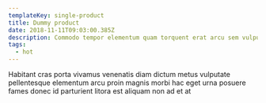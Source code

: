 ```yaml
---
templateKey: single-product
title: Dummy product
date: 2018-11-11T09:03:00.385Z
description: Commodo tempor elementum quam torquent erat arcu sem vulputate himenaeos
tags:
  - hot
---
```

Habitant cras porta vivamus venenatis diam dictum metus vulputate pellentesque elementum arcu proin magnis morbi hac eget urna posuere fames donec id parturient litora est aliquam non ad et at
